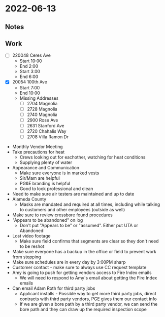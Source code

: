 # 2022-06-13
## Notes

## Work
- [ ] 220048 Ceres Ave
	- Start 10:00
	- End 2:00
	- Start 3:00
	- End 6:00
- [x] 20054 100th Ave
	- Start 7:00
	- End 10:00
	- Missing Addresses
		- [ ] 2704 Magnolia
		- [ ] 2728 Magnolia
		- [ ] 2740 Magnolia
		- [ ] 2900 Rose Ave
		- [ ] 2631 Stanford Ave
		- [ ] 2720 Chahalis Way
		- [ ] 2708 Villa Ramon Dr
- Monthly Vendor Meeting
- Take precautions for heat
	- Crews looking out for eachother, watching for heat conditions
	- Supplying plenty of water
- Appearance and Communication
	- Make sure everyone is in marked vests
	- Sir/Mam are helpful
	- PG&E branding is helpful
	- Good to look professional and clean
- Need to make sure air testers are maintained and up to date
- Alameda County
	- Masks are mandated and required at all times, including while talking to customers and other employees (outside as well)
- Make sure to review crossbore found procedures
- "Appears to be abandoned" on log
	- Don't put "Appears to be" or "assumed". Either put UTA or Abandoned
- Lost video footage
	- Make sure field confirms that segments are clear so they don't need to be reshot
- Make sure everyone has a backup in the office or field to prevent work from stopping
- Make sure schedules are in every day by 3:00PM sharp
- Customer contact - make sure to always use CC request template
- Amy is going to push for getting vendors access to Fire Index emails
	- We will need to respond to Amy's email about getting the Fire Index emails
- Can email Adam Roth for third party jobs
	- Applicant installs - Possible way to get more third party jobs, direct contracts with third party vendors, PGE gives them our contact info
	- If we are given a bore path by a third party vendor, we can send the bore path and they can draw up the required inspection scope
